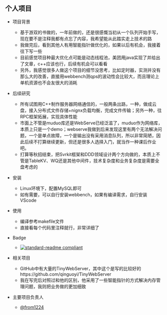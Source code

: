 

个人项目
------------
* 项目背景
	* 基于游双的书做的，一年前做的，还是很感慨当初从一个队列开始手写，现在要不是注释我都有点忘了内容，我希望能从此踏实走上技术的路
	* 我做完后，看到其他人有用智能指针做优化的，如果以后有机会，我接着往下写一些
	* 目前感觉项目种最大优化点可能是动态线程池，美团用java实现了并给出了文章，c++应该也行，后续有机会可以看看
	* 另外，我感觉很多人做这个项目的细节没思考，比如定时器，实测并没有那么大的改善，直接用webbench测qps的波动性会比较大，而且理论上单机资源也不会友很大的消耗
 * 后续研究
 	* 所有试图用C++制作服务器网络通信的，一般两条出路，一种，做成云盘，接入分布式文件存储+nignx负载均衡，完成文件传输；另外一种，往RPC框架拓展，实现具体性能
  	* 市面上不管是muduo库还是WebServe已经泛滥了，muduo作为网络库，本质上只是一个demo；webserve我做到后来发现这里有两个无法解决问题，一个是单点故障，一个是输出没有采用消息队列，所以非常简陋，因此后续不打算继续更新，但还是很多人选择入门，就当作一种课后作业吧。
   	* 打算等秋招结束，把Svrkit框架和DDD领域设计两个方向做的，本质上不管是TableKV、WQ还是其他中间件，技术复杂度和业务复杂度是需要全盘考虑的
 * 安装
	* Linux环境下，配置MySQL即可
   	* 如有需要，可以自行安装webbench，如果有编译需求，自行安装VScode
* 使用
	* 编译参考makefile文件
 	* 直接看每个代码里注释就行，非常详细了
* Badge

  *  [![standard-readme compliant](https://img.shields.io/badge/readme%20style-standard-brightgreen.svg?style=flat-square)](https://github.com/RichardLitt/standard-readme)
* 相关项目
	* GitHub中有大量的TinyWebServer，其中这个是写的比较好的https://github.com/qinguoyi/TinyWebServer
 	* 我在写完后对照过和他的区别，他采用了一些智能指针的方式解决内存管理问题，我则把业务做的更加细致 		
* 主要项目负责人
	* [@from1224](https://github.com/from1224) 


